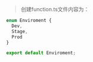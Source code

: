 > 创建function.ts文件内容为：

```typescript
enum Enviroment {
  Dev,
  Stage,
  Prod
}

export default Enviroment;
```
